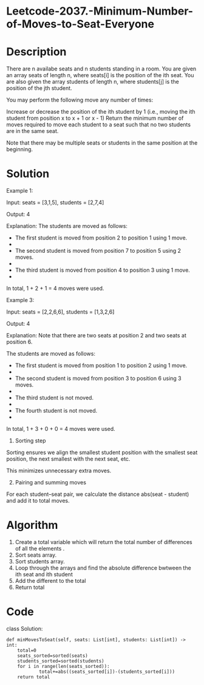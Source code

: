 # Leetcode-2037.-Minimum-Number-of-Moves-to-Seat-Everyone
# Description
There are n availabe seats and n students standing in a room. You are given an array seats of length n, where seats[i] is the position of the ith seat. You are also given the array students of length n, where students[j] is the position of the jth student.

You may perform the following move any number of times:

Increase or decrease the position of the ith student by 1 (i.e., moving the ith student from position x to x + 1 or x - 1)
Return the minimum number of moves required to move each student to a seat such that no two students are in the same seat.

Note that there may be multiple seats or students in the same position at the beginning.
# Solution

Example 1:

Input: seats = [3,1,5], students = [2,7,4]

Output: 4

Explanation: The students are moved as follows:

- The first student is moved from position 2 to position 1 using 1 move.
- 
- The second student is moved from position 7 to position 5 using 2 moves.
- 
- The third student is moved from position 4 to position 3 using 1 move.
- 
In total, 1 + 2 + 1 = 4 moves were used.

Example 3:

Input: seats = [2,2,6,6], students = [1,3,2,6]

Output: 4

Explanation: Note that there are two seats at position 2 and two seats at position 6.

The students are moved as follows:

- The first student is moved from position 1 to position 2 using 1 move.
- 
- The second student is moved from position 3 to position 6 using 3 moves.
- 
- The third student is not moved.
- 
- The fourth student is not moved.
- 
In total, 1 + 3 + 0 + 0 = 4 moves were used.

1. Sorting step

Sorting ensures we align the smallest student position with the smallest seat position, the next smallest with the next seat, etc.

This minimizes unnecessary extra moves.

2. Pairing and summing moves

For each student–seat pair, we calculate the distance abs(seat - student) and add it to total moves.
# Algorithm
1. Create a total variable which will return the total number of differences of all the elements .
2. Sort seats array.
3. Sort students array.
4. Loop through the arrays and find the absolute difference bwtween the ith seat and ith student
5. Add the different to the total
6. Return total
# Code
class Solution:

    def minMovesToSeat(self, seats: List[int], students: List[int]) -> int:
        total=0
        seats_sorted=sorted(seats)
        students_sorted=sorted(students)
        for i in range(len(seats_sorted)):
                total+=abs((seats_sorted[i])-(students_sorted[i]))
        return total

